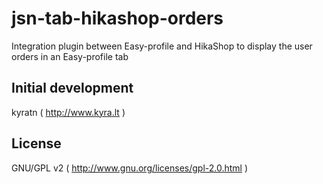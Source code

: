 # jsn-tab-hikashop-orders
Integration plugin between Easy-profile and HikaShop to display the user orders in an Easy-profile tab

## Initial development 
kyratn ( http://www.kyra.lt )

## License
GNU/GPL v2 ( http://www.gnu.org/licenses/gpl-2.0.html )

